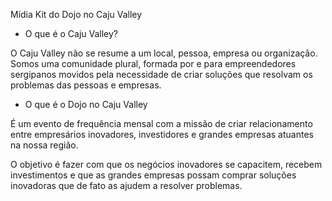 Mídia Kit do Dojo no Caju Valley

- O que é o Caju Valley?

O Caju Valley não se resume a um local, pessoa, empresa ou organização. Somos uma comunidade plural, formada por e para empreendedores sergipanos movidos pela necessidade de criar soluções que resolvam os problemas das pessoas e empresas. 

- O que é o Dojo no Caju Valley

É um evento de frequência mensal com a missão de criar relacionamento entre empresários inovadores, investidores e grandes empresas atuantes na nossa região.

O objetivo é fazer com que os negócios inovadores se capacitem, recebem investimentos e que as grandes empresas possam comprar soluções inovadoras que de fato as ajudem a resolver problemas. 
